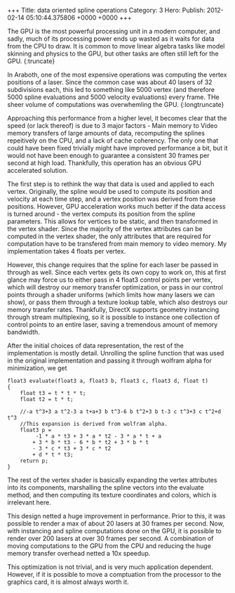 +++
Title: data oriented spline operations
Category: 3
Hero: 
Publish: 2012-02-14 05:10:44.375806 +0000 +0000
+++

The GPU is the most powerful processing unit in a modern computer, and sadly, much of its processing
power ends up wasted as it waits for data from the CPU to draw. It is common to move linear algebra 
tasks like model skinning and physics to the GPU, but other tasks are often still left for the GPU. {:truncate}

In Araboth, one of the most expensive operations was computing the vertex positions of a laser. 
Since the common case was about 40 lasers of 32 subdivisions each, this led to something like 5000 vertex 
(and therefore 5000 spline evaluations and 5000 velocity evaluations) every frame. THe sheer volume of computations
was overwhemling the GPU. {:longtruncate}

Approaching this performance from a higher level, it becomes clear that the speed (or lack thereof) 
is due to 3 major factors - Main memory to Video memory transfers of large amounts of data, 
recomputing the splines repeitively on the CPU, and a lack of cache coherency. The only one that
could have been fixed trivially might have improved performance a bit, but it would not have been
enough to guarantee a consistent 30 frames per second at high load. Thankfully, this operation
has an obvious GPU accelerated solution.

The first step is to rethink the way that data is used and applied to each vertex. Originally, the 
spline would be used to compute its position and velocity at each time step, and a vertex
position was derived from these positions. However, GPU acceleration works much better
if the data access is turned around - the vertex computs its position from the spline parameters. This
allows for vertices to be static, and then transformed in the vertex shader. Since the majority of 
the vertex attributes can be computed in the vertex shader, the only attributes that are required 
for computation have to be transfered from main memory to video memory. My implementation takes
4 floats per vertex.

However, this change requires that the spline for each laser be passed in through as well. Since
each vertex gets its own copy to work on, this at first glance may force us to either pass in 
4 float3 control points per vertex, which will destroy our memory transfer optimization, 
or pass in our control points through a shader uniforms (which limits how many lasers we can show), 
or pass them through a texture lookup table, which also destroys our memory transfer rates. Thankfully,
DirectX supports geometry instancing through stream multiplexing, so it is possible to instance one collection
of control points to an entire laser, saving a tremendous amount of memory bandwidth.

After the initial choices of data representation, the rest of the implementation is mostly detail. 
Unrolling the spline function that was used in the original implementation and passing it through
wolfram alpha for minimization, we get

~~~~"cpp"
float3 evaluate(float3 a, float3 b, float3 c, float3 d, float t)
{
	float t3 = t * t * t;
	float t2 = t * t;

	//-a t^3+3 a t^2-3 a t+a+3 b t^3-6 b t^2+3 b t-3 c t^3+3 c t^2+d t^3
	//This expansion is derived from wolfram alpha.
	float3 p = 
		 -1 * a * t3 + 3 * a * t2 - 3 * a * t + a
		+ 3 * b * t3 - 6 * b * t2 + 3 * b * t 
		- 3 * c * t3 + 3 * c * t2 
		+ d * t * t3;
	return p;
}
~~~~

The rest of the vertex shader is basically expanding the vertex attributes into its components,
marshalling the spline vectors into the evaluate method, and then computing its texture coordinates
and colors, which is irrelevant here.

This design netted a huge improvement in performance. Prior to this, it was possible to render a max 
of about 20 lasers at 30 frames per second. Now, with instancing and spline computations done on the 
GPU, it is possible to render over 200 lasers at over 30 frames per second. A combination of moving
computations to the GPU from the CPU and reducing the huge memory transfer overhead netted a
10x speedup. 

This optimization is not trivial, and is very much application dependent. However, if it is possible
to move a comptuation from the processor to the graphics card, it is almost always worth it.